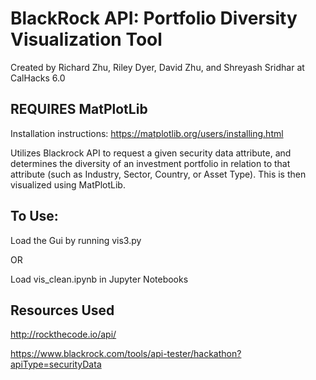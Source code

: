 # BlackRock API: Portfolio Diversity Visualization Tool
Created by Richard Zhu, Riley Dyer, David Zhu, and Shreyash Sridhar at CalHacks 6.0
## REQUIRES MatPlotLib
Installation instructions: https://matplotlib.org/users/installing.html

Utilizes Blackrock API to request a given security data attribute, and determines the diversity of an investment portfolio in relation to that attribute (such as Industry, Sector, Country, or Asset Type). This is then visualized using MatPlotLib. 


## To Use:
Load the Gui by running vis3.py

OR

Load vis_clean.ipynb in Jupyter Notebooks

## Resources Used
http://rockthecode.io/api/

https://www.blackrock.com/tools/api-tester/hackathon?apiType=securityData
